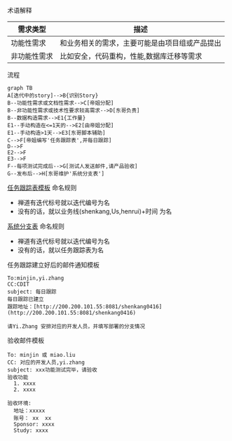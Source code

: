 术语解释

|需求类型| 描述 |
| -- | -- |
| 功能性需求 | 和业务相关的需求，主要可能是由项目组或产品提出 |
 |  非功能性需求 | 比如安全，代码重构，性能,数据库迁移等需求 | 
 
 
 流程
 ```mermaid
graph TB
A[迭代中的story]-->B{识别Story}
B--功能性需求或文档性需求-->C[帝姐分配]
B--非功能性需求或技术性要求较高需求-->D[东哥负责]
B--数据构造需求-->E1{工作量}
E1--手动构造在<=1天的-->E2[由帝姐分配]
E1--手动构造>1天-->E3[东哥脚本辅助]
C-->F[帝姐编写'任务跟踪表',并每日跟踪]
D-->F
E2-->F
E3-->F
F--每项测试完成后-->G[测试人发送邮件,请产品验收]
G--发布后-->H[东哥维护'系统分支表']
```
 
 [任务跟踪表模板](http://200.200.101.55:8081/shenkang0416)
 命名规则
  - 禅道有迭代标号就以迭代编号为名
  - 没有的话，就以业务线(shenkang,Us,henrui)+时间 为名
 
 [系统分支表](http://200.200.101.55:8081/branch)
 命名规则
  - 禅道有迭代标号就以迭代编号为名
  - 没有的话，就以任务跟踪表为名
 
 任务跟踪建立好后的邮件通知模板
```
To:minjin,yi.zhang
CC:CDIT
subject: 每日跟踪
每日跟踪已建立
跟踪地址：[http://200.200.101.55:8081/shenkang0416](http://200.200.101.55:8081/shenkang0416)

请Yi.Zhang 安排对应的开发人员，并填写部署的分支情况
```

 验收邮件模板
 ```
 To: minjin 或 miao.liu
 CC: 对应的开发人员,yi.zhang
 subject: xxx功能测试完毕，请验收
 验收功能
   1. xxxx
   2. xxxx
 
 验收环境: 
   地址：xxxxx
   账号： xx  xx
   Sponsor: xxxx
   Study: xxxx
 ```
 
 


